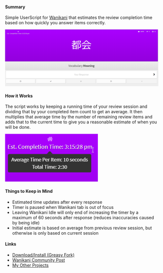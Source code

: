 #### Summary

Simple UserScript for [Wanikani](https://www.wanikani.com/) that estimates the review completion time based on how quickly you answer items correctly.

![](preview1.png)

#### How it Works

The script works by keeping a running time of your review session and dividing that by your completed item count to get an average. It then multiplies that average time by the number of remaining review items and adds that to the current time to give you a reasonable estimate of when you will be done.

![](preview2.png)

#### Things to Keep in Mind

- Estimated time updates after every response
- Timer is paused when Wanikani tab is out of focus
- Leaving Wanikani Idle will only end of increasing the timer by a maximum of 60 seconds after response (reduces inaccuracies caused by being idle)
- Initial estimate is based on average from previous review session, but otherwise is only based on current session

#### Links

- [Download/Install (Greasy Fork)](https://greasyfork.org/en/scripts/387651-wanikani-review-completion-estimate)
- [Wanikani Community Post]()
- [My Other Projects](https://steven-kraft.com/projects/japanese/)
